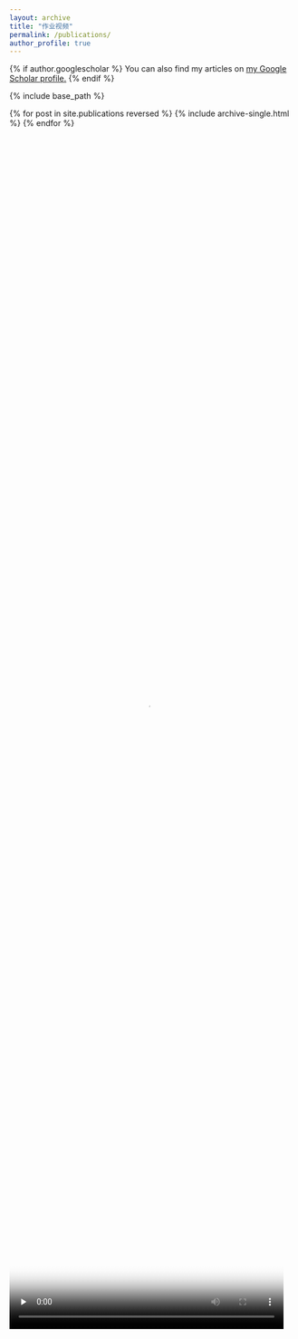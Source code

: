 ```yaml
---
layout: archive
title: "作业视频"
permalink: /publications/
author_profile: true
---
```


{% if author.googlescholar %}
  You can also find my articles on <u><a href="{{author.googlescholar}}">my Google Scholar profile</a>.</u>
{% endif %}

{% include base_path %}

{% for post in site.publications reversed %}
  {% include archive-single.html %}
{% endfor %}

<video id="video" controls="" preload="none" poster="http://Erreurist.github.io/files/1.jpg" style="width:96%;height:54%;">
      <source id="mp4" src="http://Erreurist.github.io/files/1.mp4" type="video/mp4">
</video> 
